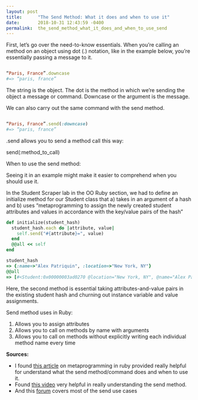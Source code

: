 ```yaml
---
layout: post
title:      "The Send Method: What it does and when to use it"
date:       2018-10-31 12:43:59 -0400
permalink:  the_send_method_what_it_does_and_when_to_use_send
---
```



First, let’s go over the need-to-know essentials. When you’re calling an method on an object using dot (.) notation, like in the example below, you’re essentially passing a message to it. 

```ruby 

“Paris, France”.downcase 
#=> “paris, france”

```

The string is the object.
The dot is the method in which we’re sending the object a message or command.
Downcase or the argument is the message. 

We can also carry out the same command with the send method. 

```ruby

“Paris, France”.send(:downcase)
#=> “paris, france”

```

.send allows you to send a method call this way: 

send(:method_to_call)

When to use the send method:

Seeing it in an example might make it easier to comprehend when you should use it. 

In the Student Scraper lab in the OO Ruby section, we had to define an initialize method for our Student class that a) takes in an argument of a hash and b) uses “metaprogramming to assign the newly created student attributes and values in accordance with the key/value pairs of the hash”

``` ruby
def initialize(student_hash)
  student_hash.each do |attribute, value|
    self.send("#{attribute}=", value)
  end
  @@all << self
end

student_hash
=> {:name=>"Alex Patriquin", :location=>"New York, NY"}
@@all
=> [#<Student:0x00000003ad0270 @location="New York, NY", @name="Alex Patriquin">]
```

Here, the second method is essential taking attributes-and-value pairs in the existing student hash and churning out instance variable and value assignments. 

Send method uses in Ruby:
1. Allows you to assign attributes 
2. Allows you to call on methods by name with arguments
3. Allows you to call on methods without explicitly writing each individual method name every time 


**Sources:**
* I found [this article](https://blog.codeship.com/metaprogramming-in-ruby) on metaprogramming in ruby provided really helpful for understand what the send method/command does and when to use it. 
* Found [this video](https://www.youtube.com/watch?v=kNpcaaL_dZA) very helpful in really understanding the send method. 
* And this [forum](https://stackoverflow.com/questions/3337285/what-does-send-do-in-ruby) covers most of the send use cases


